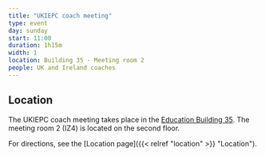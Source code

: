 ```yaml
---
title: "UKIEPC coach meeting"
type: event
day: sunday
start: 11:00
duration: 1h15m
width: 1
location: Building 35 - Meeting room 2
people: UK and Ireland coaches
---
```

## Location
The UKIEPC coach meeting takes place in the [Education Building 35](https://map.tudelftcampus.nl/poi/education-building-35/).
The meeting room 2 (IZ4) is located on the second floor.

For directions, see the [Location page]({{< relref "location" >}} "Location").

